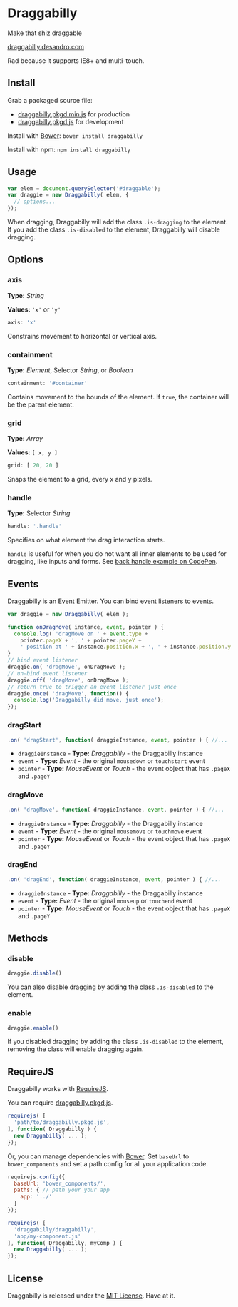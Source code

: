 # Draggabilly

<p class="tagline">Make that shiz draggable</p>

[draggabilly.desandro.com](http://draggabilly.desandro.com)

Rad because it supports IE8+ and multi-touch.

## Install

Grab a packaged source file:

+ [draggabilly.pkgd.min.js](http://draggabilly.desandro.com/draggabilly.pkgd.min.js) for production
+ [draggabilly.pkgd.js](http://draggabilly.desandro.com/draggabilly.pkgd.js) for development

Install with [Bower](http://bower.io): `bower install draggabilly`

Install with npm: `npm install draggabilly`

## Usage

``` js
var elem = document.querySelector('#draggable');
var draggie = new Draggabilly( elem, {
  // options...
});
```

When dragging, Draggabilly will add the class `.is-dragging` to the element. If you add the class `.is-disabled` to the element, Draggabilly will disable dragging.

## Options

### axis

**Type:** _String_

**Values:** `'x'` or `'y'`

``` js
axis: 'x'
```

Constrains movement to horizontal or vertical axis.

### containment

**Type:** _Element_, Selector _String_, or _Boolean_

``` js
containment: '#container'
```

Contains movement to the bounds of the element. If `true`, the container will be the parent element.

### grid

**Type:** _Array_

**Values:** `[ x, y ]`

``` js
grid: [ 20, 20 ]
```

Snaps the element to a grid, every x and y pixels.

### handle

**Type:** Selector _String_

``` js
handle: '.handle'
```

Specifies on what element the drag interaction starts.

`handle` is useful for when you do not want all inner elements to be used for dragging, like inputs and forms. See [back handle example on CodePen](http://codepen.io/desandro/pen/znAuH).

## Events

Draggabilly is an Event Emitter. You can bind event listeners to events.

``` js
var draggie = new Draggabilly( elem );

function onDragMove( instance, event, pointer ) {
  console.log( 'dragMove on ' + event.type +
    pointer.pageX + ', ' + pointer.pageY +
    ' position at ' + instance.position.x + ', ' + instance.position.y );
}
// bind event listener
draggie.on( 'dragMove', onDragMove );
// un-bind event listener
draggie.off( 'dragMove', onDragMove );
// return true to trigger an event listener just once
draggie.once( 'dragMove', function() {
  console.log('Draggabilly did move, just once');
});
```

### dragStart

```js
.on( 'dragStart', function( draggieInstance, event, pointer ) { //...
```

+ `draggieInstance` - **Type:** _Draggabilly_ - the Draggabilly instance
+ `event` - **Type:** _Event_ - the original `mousedown` or `touchstart` event
+ `pointer` - **Type:** _MouseEvent_ or _Touch_ - the event object that has `.pageX` and `.pageY`

### dragMove

```js
.on( 'dragMove', function( draggieInstance, event, pointer ) { //...
```

+ `draggieInstance` - **Type:** _Draggabilly_ - the Draggabilly instance
+ `event` - **Type:** _Event_ - the original `mousemove` or `touchmove` event
+ `pointer` - **Type:** _MouseEvent_ or _Touch_ - the event object that has `.pageX` and `.pageY`

### dragEnd

```js
.on( 'dragEnd', function( draggieInstance, event, pointer ) { //...
```

+ `draggieInstance` - **Type:** _Draggabilly_ - the Draggabilly instance
+ `event` - **Type:** _Event_ - the original `mouseup` or `touchend` event
+ `pointer` - **Type:** _MouseEvent_ or _Touch_ - the event object that has `.pageX` and `.pageY`

## Methods

### disable

``` js
draggie.disable()
```

You can also disable dragging by adding the class `.is-disabled` to the element.

### enable

``` js
draggie.enable()
```

If you disabled dragging by adding the class `.is-disabled` to the element, removing the class will enable dragging again.

## RequireJS

Draggabilly works with [RequireJS](http://requirejs.org).

You can require [draggabilly.pkgd.js](http://draggabilly.desandro.io/draggabilly.pkgd.js).

``` js
requirejs( [
  'path/to/draggabilly.pkgd.js',
], function( Draggabilly ) {
  new Draggabilly( ... );
});
```

Or, you can manage dependencies with [Bower](http://bower.io). Set `baseUrl` to `bower_components` and set a path config for all your application code.

``` js
requirejs.config({
  baseUrl: 'bower_components/',
  paths: { // path your your app
    app: '../'
  }
});

requirejs( [
  'draggabilly/draggabilly',
  'app/my-component.js'
], function( Draggabilly, myComp ) {
  new Draggabilly( ... );
});
```

## License

Draggabilly is released under the [MIT License](http://desandro.mit-license.org/). Have at it.
